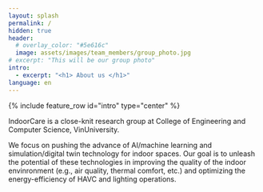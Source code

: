 ```yaml
---
layout: splash
permalink: /
hidden: true
header:
  # overlay_color: "#5e616c"
  image: assets/images/team_members/group_photo.jpg
# excerpt: "This will be our group photo"
intro: 
  - excerpt: "<h1> About us </h1>"
language: en
---
```


{% include feature_row id="intro" type="center" %}
<p>IndoorCare is a close-knit research group at College of Engineering and Computer Science, VinUniversity.</p>

<p>We focus on pushing the advance of AI/machine learning and simulation/digital twin technology for indoor spaces. Our goal is to unleash the potential of these technologies in improving the quality of the indoor envinronment (e.g., air quality, thermal comfort, etc.) and optimizing the energy-efficiency of HAVC and lighting operations.</p>
